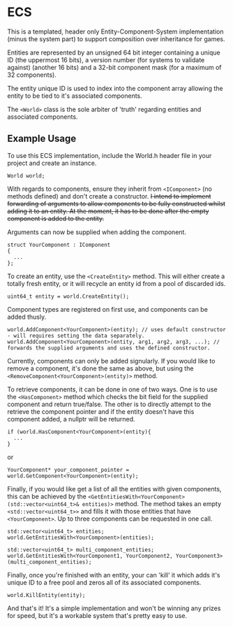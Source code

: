 # ECS

This is a templated, header only Entity-Component-System implementation (minus the system part) to support composition over inheritance for games.

Entities are represented by an unsigned 64 bit integer containing a unique ID (the uppermost 16 bits), a version number (for systems to validate against) (another 16 bits)
and a 32-bit component mask (for a maximum of 32 components). 

The entity unique ID is used to index into the component array allowing the entity to be tied to it's associated components.

The `<World>` class is the sole arbiter of 'truth' regarding entities and associated components.

## Example Usage

To use this ECS implementation, include the World.h header file in your project and create an instance.

    World world;

With regards to components, ensure they inherit from `<IComponent>` (no methods defined) and don't create a constructor. 
<del> I intend to implement forwarding of arguments to allow components to be fully constructed whilst adding it to an entity. At the moment, it has to be done after the empty component is added to the entity. </del> 

Arguments can now be supplied 
when adding the component.

    struct YourComponent : IComponent
    {
      ...
    };

To create an entity, use the `<CreateEntity>` method. This will either create a totally fresh entity, or it will recycle an entity id from a pool of discarded ids.

    uint64_t entity = world.CreateEntity();
    
Component types are registered on first use, and components can be added thusly.

    world.AddComponent<YourComponent>(entity); // uses default constructor - will requires setting the data separately.
    world.AddComponent<YourComponent>(entity, arg1, arg2, arg3, ...); // forwards the supplied arguments and uses the defined constructor.

Currently, components can only be added signularly. If you would like to remove a component, it's done the same as above, but using the `<RemoveComponent<YourComponent>(entity)>`
method.

To retrieve components, it can be done in one of two ways. One is to use the `<HasComponent>` method which checks the bit field for the
supplied component and return true/false. The other is to directly attempt to the retrieve the component pointer and if the entity doesn't have this component added, a nullptr will 
be returned.

    if (world.HasComponent<YourComponent>(entity){
      ...
    }
    
or
    
    YourComponent* your_component_pointer = world.GetComponent<YourComponent>(entity);
   
Finally, if you would like get a list of all the entities with given components, this can be achieved by the `<GetEntitiesWith<YourComponent>(std::vector<uint64_t>& entities)>` method.
The method takes an empty `<std::vector<uint64_t>>` and fills it with those entities that have `<YourComponent>`. Up to three components can be requested in one call.

    std::vector<uint64_t> entities;
    world.GetEntitiesWith<YourComponent>(entities);

    std::vector<uint64_t> multi_component_entities;
    world.GetEntitiesWith<YourComponent1, YourComponent2, YourComponent3>(multi_component_entities);
    
 Finally, once you're finished with an entity, your can 'kill' it which adds it's unique ID to a free pool and zeros all of its associated components.
 
    world.KillEntity(entity);
 
 And that's it! It's a simple implementation and won't be winning any prizes for speed, but it's a workable system that's pretty easy to use.
 
